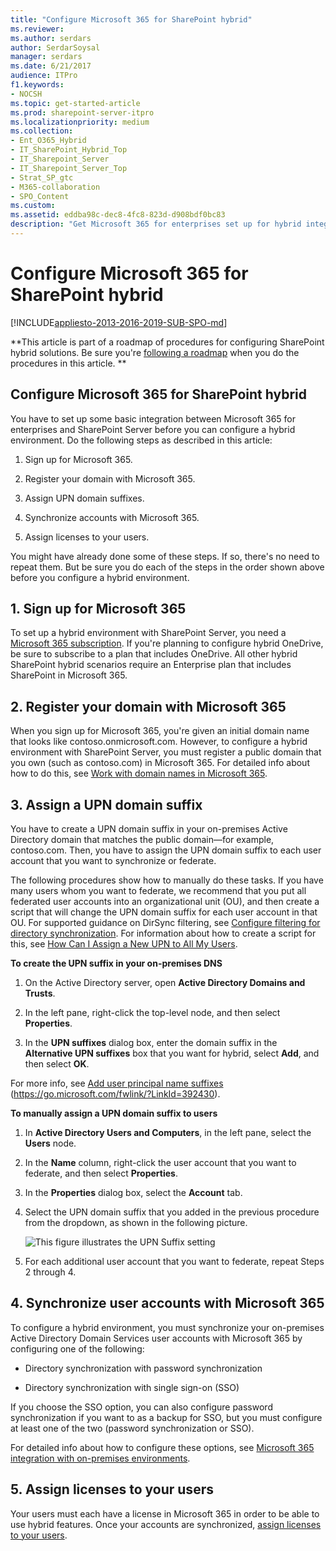 ```yaml
---
title: "Configure Microsoft 365 for SharePoint hybrid"
ms.reviewer: 
ms.author: serdars
author: SerdarSoysal
manager: serdars
ms.date: 6/21/2017
audience: ITPro
f1.keywords:
- NOCSH
ms.topic: get-started-article
ms.prod: sharepoint-server-itpro
ms.localizationpriority: medium
ms.collection:
- Ent_O365_Hybrid
- IT_SharePoint_Hybrid_Top
- IT_Sharepoint_Server
- IT_Sharepoint_Server_Top
- Strat_SP_gtc
- M365-collaboration
- SPO_Content
ms.custom: 
ms.assetid: eddba98c-dec8-4fc8-823d-d908bdf0bc83
description: "Get Microsoft 365 for enterprises set up for hybrid integration with SharePoint Server."
---
```


# Configure Microsoft 365 for SharePoint hybrid

[!INCLUDE[appliesto-2013-2016-2019-SUB-SPO-md](../includes/appliesto-2013-2016-2019-SUB-SPO-md.md)] 
  
 **This article is part of a roadmap of procedures for configuring SharePoint hybrid solutions. Be sure you're [following a roadmap](configuration-roadmaps.md) when you do the procedures in this article. **
  
## Configure Microsoft 365 for SharePoint hybrid

You have to set up some basic integration between Microsoft 365 for enterprises and SharePoint Server before you can configure a hybrid environment. Do the following steps as described in this article:
  
1. Sign up for Microsoft 365.
    
2. Register your domain with Microsoft 365.
    
3. Assign UPN domain suffixes.
    
4. Synchronize accounts with Microsoft 365.
    
5. Assign licenses to your users.
    
You might have already done some of these steps. If so, there's no need to repeat them. But be sure you do each of the steps in the order shown above before you configure a hybrid environment.
  
## 1. Sign up for Microsoft 365

To set up a hybrid environment with SharePoint Server, you need a [Microsoft 365 subscription](https://go.microsoft.com/fwlink/p/?LinkID=532795). If you're planning to configure hybrid OneDrive, be sure to subscribe to a plan that includes OneDrive. All other hybrid SharePoint hybrid scenarios require an Enterprise plan that includes SharePoint in Microsoft 365. 
  
## 2. Register your domain with Microsoft 365

When you sign up for Microsoft 365, you're given an initial domain name that looks like contoso.onmicrosoft.com. However, to configure a hybrid environment with SharePoint Server, you must register a public domain that you own (such as contoso.com) in Microsoft 365. For detailed info about how to do this, see [Work with domain names in Microsoft 365](/microsoft-365/admin/setup/add-domain).
  
## 3. Assign a UPN domain suffix
<a name="assignUPN"> </a>

You have to create a UPN domain suffix in your on-premises Active Directory domain that matches the public domain—for example, contoso.com. Then, you have to assign the UPN domain suffix to each user account that you want to synchronize or federate.
  
The following procedures show how to manually do these tasks. If you have many users whom you want to federate, we recommend that you put all federated user accounts into an organizational unit (OU), and then create a script that will change the UPN domain suffix for each user account in that OU. For supported guidance on DirSync filtering, see [Configure filtering for directory synchronization](/azure/active-directory/hybrid/whatis-hybrid-identity). For information about how to create a script for this, see [How Can I Assign a New UPN to All My Users](https://go.microsoft.com/fwlink/?LinkId=392242).
  
 **To create the UPN suffix in your on-premises DNS**
  
1. On the Active Directory server, open **Active Directory Domains and Trusts**.
    
2. In the left pane, right-click the top-level node, and then select **Properties**.
    
3. In the **UPN suffixes** dialog box, enter the domain suffix in the **Alternative UPN suffixes** box that you want for hybrid, select **Add**, and then select **OK**.
    
For more info, see [Add user principal name suffixes](/previous-versions/windows/it-pro/windows-server-2003/cc756018(v=ws.10)) (https://go.microsoft.com/fwlink/?LinkId=392430). 
  
 **To manually assign a UPN domain suffix to users**
  
1. In **Active Directory Users and Computers**, in the left pane, select the **Users** node. 
    
2. In the **Name** column, right-click the user account that you want to federate, and then select **Properties**.
    
3. In the **Properties** dialog box, select the **Account** tab. 
    
4. Select the UPN domain suffix that you added in the previous procedure from the dropdown, as shown in the following picture.
    
     ![This figure illustrates the UPN Suffix setting](../media/UPNSuffix_Hybrid.jpg)
  
5. For each additional user account that you want to federate, repeat Steps 2 through 4.
    
## 4. Synchronize user accounts with Microsoft 365

<a name="assignUPN"> </a>

To configure a hybrid environment, you must synchronize your on-premises Active Directory Domain Services user accounts with Microsoft 365 by configuring one of the following:
  
- Directory synchronization with password synchronization
    
- Directory synchronization with single sign-on (SSO)
    
If you choose the SSO option, you can also configure password synchronization if you want to as a backup for SSO, but you must configure at least one of the two (password synchronization or SSO). 
  
For detailed info about how to configure these options, see [Microsoft 365 integration with on-premises environments](/microsoft-365/enterprise/microsoft-365-integration).
  
## 5. Assign licenses to your users
<a name="assignUPN"> </a>

Your users must each have a license in Microsoft 365 in order to be able to use hybrid features. Once your accounts are synchronized, [assign licenses to your users](/microsoft-365/admin/add-users/add-users).
